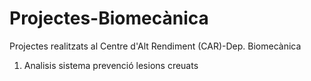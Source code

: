 # Projectes-Biomecànica
Projectes realitzats al Centre d'Alt Rendiment (CAR)-Dep. Biomecànica

  1. Analisis sistema prevenció lesions creuats
